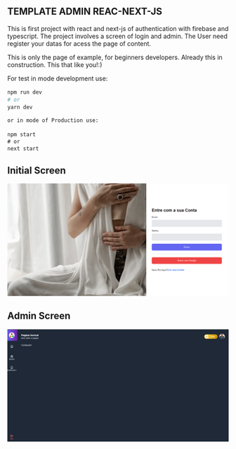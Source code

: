 ## TEMPLATE ADMIN REAC-NEXT-JS

This is first project with react and next-js of authentication with firebase and typescript. The project involves a screen of login and admin. The User need register  your datas for acess the page of content. 

This is only the page of example, for beginners developers. Already this in construction. This that like you!:)

For test in mode development use:

```bash
npm run dev
# or
yarn dev
```
```
or in mode of Production use:

npm start
# or
next start
```



## Initial Screen

![Screenshot](screen_initial.png)

## Admin Screen

![Screenshot](Screen_admin.png)